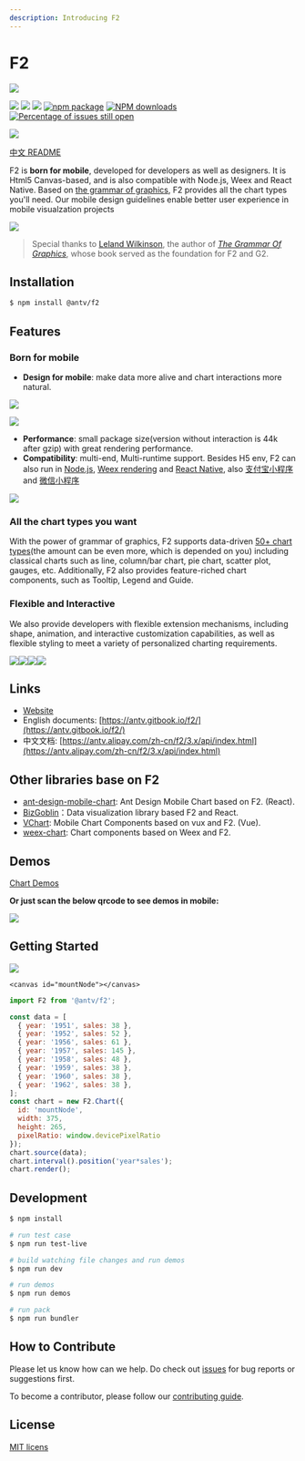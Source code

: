 ```yaml
---
description: Introducing F2
---
```


# F2

![](.gitbook/assets/f2-banner.png)

[![](https://camo.githubusercontent.com/83a1f82387d7bb52672105a8d65ee1ed262d76bf/68747470733a2f2f696d672e736869656c64732e696f2f7472617669732f616e747669732f66322e737667)](https://travis-ci.org/antvis/f2) [![](https://camo.githubusercontent.com/0ad0e5d96d4eeb7cd28131b7e45b1ce63e77166c/68747470733a2f2f696d672e736869656c64732e696f2f62616467652f6c616e67756167652d6a6176617363726970742d7265642e737667)](https://camo.githubusercontent.com/0ad0e5d96d4eeb7cd28131b7e45b1ce63e77166c/68747470733a2f2f696d672e736869656c64732e696f2f62616467652f6c616e67756167652d6a6176617363726970742d7265642e737667) [![](https://camo.githubusercontent.com/847d6888b6a4e56fc67888f74871a0f70228997f/68747470733a2f2f696d672e736869656c64732e696f2f62616467652f6c6963656e73652d4d49542d3030303030302e737667)](https://camo.githubusercontent.com/847d6888b6a4e56fc67888f74871a0f70228997f/68747470733a2f2f696d672e736869656c64732e696f2f62616467652f6c6963656e73652d4d49542d3030303030302e737667) [![npm package](https://camo.githubusercontent.com/bcfb674d175b56d413a752e309470e5611073ba8/68747470733a2f2f696d672e736869656c64732e696f2f6e706d2f762f40616e74762f66322e737667)](https://www.npmjs.com/package/@antv/f2) [![NPM downloads](https://camo.githubusercontent.com/9f54a67a370bb18349ba797ac7804ee896f8d8d5/687474703a2f2f696d672e736869656c64732e696f2f6e706d2f646d2f40616e74762f66322e737667)](https://npmjs.org/package/@antv/f2) [![Percentage of issues still open](https://camo.githubusercontent.com/d960826e54351b31b108e1e0454818aeee3136bc/687474703a2f2f697369746d61696e7461696e65642e636f6d2f62616467652f6f70656e2f616e747669732f66322e737667)](http://isitmaintained.com/project/antvis/f2)

[![](https://camo.githubusercontent.com/83d4084f7b71558e33b08844da5c773a8657e271/68747470733a2f2f696d672e736869656c64732e696f2f747769747465722f75726c2f687474702f736869656c64732e696f2e7376673f7374796c653d736f6369616c)](https://twitter.com/intent/tweet?text=F2,%20an%20elegant,%20interactive%20and%20flexible%20charting%20library%20for%20mobile.&url=https://antv.alipay.com/zh-cn/f2/3.x/index.html&hashtags=javascript,mobile,charts,dataviz,visualizations,F2)

[中文 README](https://github.com/antvis/f2/blob/master/README.zh-CN.md)

F2 is **born for mobile**, developed for developers as well as designers. It is Html5 Canvas-based, and is also compatible with Node.js, Weex and React Native. Based on [the grammar of graphics](https://www.cs.uic.edu/~wilkinson/TheGrammarOfGraphics/GOG.html), F2 provides all the chart types you'll need. Our mobile design guidelines enable better user experience in mobile visualzation projects

![](.gitbook/assets/group-3%20%282%29.png)

> Special thanks to [Leland Wilkinson](https://en.wikipedia.org/wiki/Leland_Wilkinson), the author of [_The Grammar Of Graphics_](https://www.cs.uic.edu/~wilkinson/TheGrammarOfGraphics/GOG.html), whose book served as the foundation for F2 and G2.

## Installation

```bash
$ npm install @antv/f2
```

## Features

### Born for mobile

* **Design for mobile**: make data more alive and chart interactions more natural.

![](.gitbook/assets/ying-wen-dong-tu.gif)

![](.gitbook/assets/ying-wen-dong-tu-2.gif)

* **Performance**: small package size\(version without interaction is 44k after gzip\) with great rendering performance.
* **Compatibility**: multi-end, Multi-runtime support. Besides H5 env, F2 can also run in [Node.js](https://antv.gitbook.io/f2/platform), [Weex rendering](https://github.com/weex-plugins/weex-chart) and [React Native](https://github.com/chenshuai2144/f2-demo), also [支付宝小程序](https://github.com/antvis/my-f2) and [微信小程序](https://github.com/antvis/wx-f2)

![](.gitbook/assets/duo-duan-yi-gou.png)

### All the chart types you want

With the power of grammar of graphics, F2 supports data-driven [50+ chart types](https://antv.alipay.com/zh-cn/f2/3.x/demo/index.html)\(the amount can be even more, which is depended on you\) including classical charts such as line, column/bar chart, pie chart, scatter plot, gauges, etc. Additionally, F2 also provides feature-riched chart components, such as Tooltip, Legend and Guide.

### Flexible and Interactive

We also provide developers with flexible extension mechanisms, including shape, animation, and interactive customization capabilities, as well as flexible styling to meet a variety of personalized charting requirements.

[![](https://user-images.githubusercontent.com/6628666/44565579-6c16c080-a79b-11e8-9494-86f3ad477341.gif)](https://user-images.githubusercontent.com/6628666/44565579-6c16c080-a79b-11e8-9494-86f3ad477341.gif)[![](https://user-images.githubusercontent.com/6628666/44565581-6c16c080-a79b-11e8-8210-f4e797480e87.gif)](https://user-images.githubusercontent.com/6628666/44565581-6c16c080-a79b-11e8-8210-f4e797480e87.gif)[![](https://user-images.githubusercontent.com/6628666/44565580-6c16c080-a79b-11e8-956d-4d15455468a3.gif)](https://user-images.githubusercontent.com/6628666/44565580-6c16c080-a79b-11e8-956d-4d15455468a3.gif)[![](https://user-images.githubusercontent.com/6628666/44565583-6caf5700-a79b-11e8-8e9e-a1fa12ddcbf1.gif)](https://user-images.githubusercontent.com/6628666/44565583-6caf5700-a79b-11e8-8e9e-a1fa12ddcbf1.gif)

## Links

* [Website](https://antv.alipay.com/zh-cn/f2/3.x/index.html)
* English documents: [https://antv.gitbook.io/f2/](https://antv.gitbook.io/f2/)
* 中文文档: [https://antv.alipay.com/zh-cn/f2/3.x/api/index.html](https://antv.alipay.com/zh-cn/f2/3.x/api/index.html)

## Other libraries base on F2

* [ant-design-mobile-chart](https://github.com/ant-design/ant-design-mobile-chart): Ant Design Mobile Chart based on F2. \(React\).
* [BizGoblin](https://github.com/alibaba/BizGoblin)：Data visualization library based F2 and React.
* [VChart](https://doc.vux.li/zh-CN/components/v-chart.html): Mobile Chart Components based on vux and F2. \(Vue\).
* [weex-chart](https://github.com/weex-plugins/weex-chart): Chart components based on Weex and F2.

## Demos

[Chart Demos](https://antv.alipay.com/zh-cn/f2/3.x/demo/index.html)

**Or just scan the below qrcode to see demos in mobile:**

[![](https://camo.githubusercontent.com/d10b66ebd9e3514b107c99346e834ac71d5ce5a2/68747470733a2f2f67772e616c697061796f626a656374732e636f6d2f7a6f732f726d73706f7274616c2f6e7a6c78497a55426c425256474d79615a6967472e706e67)](https://camo.githubusercontent.com/d10b66ebd9e3514b107c99346e834ac71d5ce5a2/68747470733a2f2f67772e616c697061796f626a656374732e636f6d2f7a6f732f726d73706f7274616c2f6e7a6c78497a55426c425256474d79615a6967472e706e67)

## Getting Started

[![](https://camo.githubusercontent.com/17c2e194f0df8a7a1f4d8035041bc0339e74b609/68747470733a2f2f67772e616c697061796f626a656374732e636f6d2f7a6f732f726d73706f7274616c2f4e6874666d6f4b4f496e6e4859726457546671682e706e67)](https://camo.githubusercontent.com/17c2e194f0df8a7a1f4d8035041bc0339e74b609/68747470733a2f2f67772e616c697061796f626a656374732e636f6d2f7a6f732f726d73706f7274616c2f4e6874666d6f4b4f496e6e4859726457546671682e706e67)

```markup
<canvas id="mountNode"></canvas>
```

```javascript
import F2 from '@antv/f2';

const data = [
  { year: '1951', sales: 38 },
  { year: '1952', sales: 52 },
  { year: '1956', sales: 61 },
  { year: '1957', sales: 145 },
  { year: '1958', sales: 48 },
  { year: '1959', sales: 38 },
  { year: '1960', sales: 38 },
  { year: '1962', sales: 38 },
];
const chart = new F2.Chart({
  id: 'mountNode',
  width: 375,
  height: 265,
  pixelRatio: window.devicePixelRatio
});
chart.source(data);
chart.interval().position('year*sales');
chart.render();
```

## Development

```bash
$ npm install

# run test case
$ npm run test-live

# build watching file changes and run demos
$ npm run dev

# run demos
$ npm run demos

# run pack
$ npm run bundler
```

## How to Contribute

Please let us know how can we help. Do check out [issues](https://github.com/antvis/f2/issues) for bug reports or suggestions first.

To become a contributor, please follow our [contributing guide](https://github.com/antvis/f2/blob/master/CONTRIBUTING.md).

## License

[MIT licens](https://github.com/antvis/f2/blob/master/LICENSE)

